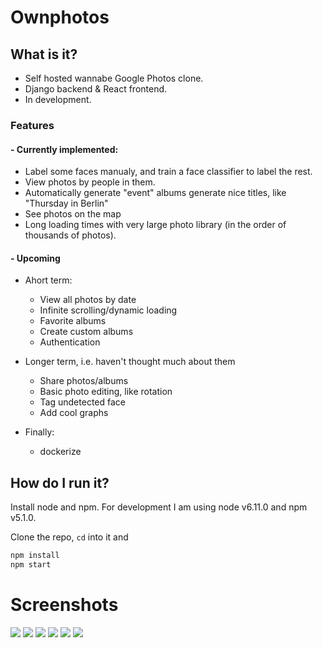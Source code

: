 # Ownphotos

## What is it?

- Self hosted wannabe Google Photos clone. 
- Django backend & React frontend. 
- In development. 

### Features

#### - Currently implemented:
  - Label some faces manualy, and train a face classifier to label the rest.
  - View photos by people in them.
  - Automatically generate "event" albums generate nice titles, like "Thursday in Berlin"
  - See photos on the map
  - Long loading times with very large photo library (in the order of thousands of photos).

#### - Upcoming

  - Ahort term:
    - View all photos by date
    - Infinite scrolling/dynamic loading
    - Favorite albums
    - Create custom albums
    - Authentication

  - Longer term, i.e. haven't thought much about them
    - Share photos/albums
    - Basic photo editing, like rotation
    - Tag undetected face
    - Add cool graphs

  - Finally:
    - dockerize

## How do I run it?

Install node and npm. For development I am using node v6.11.0 and npm v5.1.0.

Clone the repo, `cd` into it and

```bash
npm install
npm start
```

# Screenshots

![](/screenshots/face-dashboard.png)
![](/screenshots/people-dashboard.png)
![](/screenshots/album-events.png)
![](/screenshots/album-event-gallery.png)
![](/screenshots/album-people.png)
![](/screenshots/album-people-gallery.png)
